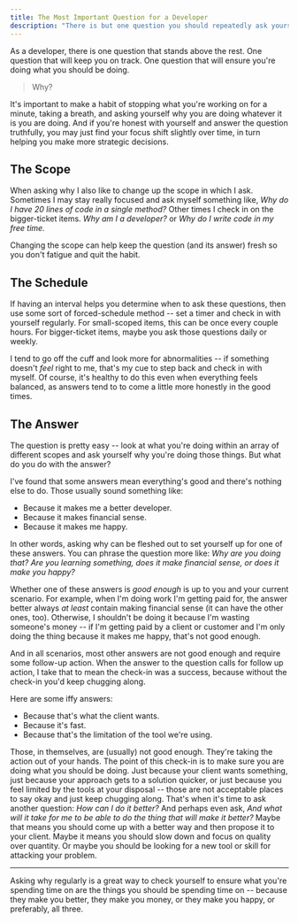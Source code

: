 ```yaml
---
title: The Most Important Question for a Developer
description: "There is but one question you should repeatedly ask yourself as a developer to ensure you're on the right track."
---
```


As a developer, there is one question that stands above the rest. One question that will keep you on track. One question that will ensure you're doing what you should be doing.

> Why?

It's important to make a habit of stopping what you're working on for a minute, taking a breath, and asking yourself why you are doing whatever it is you are doing. And if you're honest with yourself and answer the question truthfully, you may just find your focus shift slightly over time, in turn helping you make more strategic decisions.

## The Scope

When asking why I also like to change up the scope in which I ask. Sometimes I may stay really focused and ask myself something like, _Why do I have 20 lines of code in a single method?_ Other times I check in on the bigger-ticket items. _Why am I a developer?_ or _Why do I write code in my free time._

Changing the scope can help keep the question (and its answer) fresh so you don't fatigue and quit the habit.

## The Schedule

If having an interval helps you determine when to ask these questions, then use some sort of forced-schedule method -- set a timer and check in with yourself regularly. For small-scoped items, this can be once every couple hours. For bigger-ticket items, maybe you ask those questions daily or weekly.

I tend to go off the cuff and look more for abnormalities -- if something doesn't _feel_ right to me, that's my cue to step back and check in with myself. Of course, it's healthy to do this even when everything feels balanced, as answers tend to to come a little more honestly in the good times.

## The Answer

The question is pretty easy -- look at what you're doing within an array of different scopes and ask yourself why you're doing those things. But what do you do with the answer?

I've found that some answers mean everything's good and there's nothing else to do. Those usually sound something like:

- Because it makes me a better developer.
- Because it makes financial sense.
- Because it makes me happy.

In other words, asking why can be fleshed out to set yourself up for one of these answers. You can phrase the question more like: _Why are you doing that? Are you learning something, does it make financial sense, or does it make you happy?_

Whether one of these answers is _good enough_ is up to you and your current scenario. For example, when I'm doing work I'm getting paid for, the answer better always _at least_ contain making financial sense (it can have the other ones, too). Otherwise, I shouldn't be doing it because I'm wasting someone's money -- if I'm getting paid by a client or customer and I'm only doing the thing because it makes me happy, that's not good enough.

And in all scenarios, most other answers are not good enough and require some follow-up action. When the answer to the question calls for follow up action, I take that to mean the check-in was a success, because without the check-in you'd keep chugging along.

Here are some iffy answers:

- Because that's what the client wants.
- Because it's fast.
- Because that's the limitation of the tool we're using.

Those, in themselves, are (usually) not good enough. They're taking the action out of your hands. The point of this check-in is to make sure you are doing what you should be doing. Just because your client wants something, just because your approach gets to a solution quicker, or just because you feel limited by the tools at your disposal -- those are not acceptable places to say okay and just keep chugging along. That's when it's time to ask another question: _How can I do it better?_ And perhaps even ask, _And what will it take for me to be able to do the thing that will make it better?_ Maybe that means you should come up with a better way and then propose it to your client. Maybe it means you should slow down and focus on quality over quantity. Or maybe you should be looking for a new tool or skill for attacking your problem.

---

Asking why regularly is a great way to check yourself to ensure what you're spending time on are the things you should be spending time on -- because they make you better, they make you money, or they make you happy, or preferably, all three.
